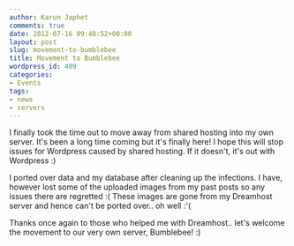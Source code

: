 ```yaml
---
author: Karun Japhet
comments: true
date: 2012-07-16 09:48:52+00:00
layout: post
slug: movement-to-bumblebee
title: Movement to Bumblebee
wordpress_id: 409
categories:
- Events
tags:
- news
- servers
---
```


I finally took the time out to move away from shared hosting into my own server. It's been a long time coming but it's finally here! I hope this will stop issues for Wordpress caused by shared hosting. If it doesn't, it's out with Wordpress :)

I ported over data and my database after cleaning up the infections. I have, however lost some of the uploaded images from my past posts so any issues there are regretted :( These images are gone from my Dreamhost server and hence can't be ported over.. oh well :'(

Thanks once again to those who helped me with Dreamhost.. let's welcome the movement to our very own server, Bumblebee! :)
